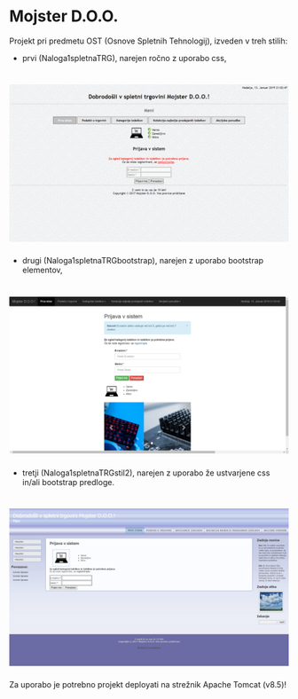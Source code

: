 # Mojster D.O.O.
Projekt pri predmetu OST (Osnove Spletnih Tehnologij), izveden v treh stilih:
- prvi (Naloga1spletnaTRG), narejen ročno z uporabo css,
# ![logo](/Naloga1spletnaTRG.png)

- drugi (Naloga1spletnaTRGbootstrap), narejen z uporabo bootstrap elementov,
# ![logo](/Naloga1spletnaTRGbootstrap.png)

- tretji (Naloga1spletnaTRGstil2), narejen z uporabo že ustvarjene css in/ali bootstrap predloge.
# ![logo](/Naloga1spletnaTRGstil2.png)

Za uporabo je potrebno projekt deployati na strežnik Apache Tomcat (v8.5)!
